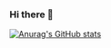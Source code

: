 ### Hi there 👋

[![Anurag's GitHub stats](https://github-readme-stats.vercel.app/api?username=sy9777m)](https://github.com/anuraghazra/github-readme-stats)

<!--
**sy9777m/sy9777m** is a ✨ _special_ ✨ repository because its `README.md` (this file) appears on your GitHub profile.

Here are some ideas to get you started:

- 🔭 I’m currently working on ...
- 🌱 I’m currently learning ...
- 👯 I’m looking to collaborate on ...
- 🤔 I’m looking for help with ...
- 💬 Ask me about ...
- 📫 How to reach me: ...
- 😄 Pronouns: ...
- ⚡ Fun fact: ...
-->
